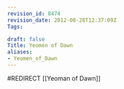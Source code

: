 ```yaml
---
revision_id: 8474
revision_date: 2012-08-28T12:37:09Z
Tags:

draft: false
Title: Yeomen of Dawn
aliases:
- Yeomen_of_Dawn
---
```

#REDIRECT [[Yeoman of Dawn]]